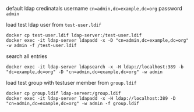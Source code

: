 default ldap credinatals username `cn=admin,dc=example,dc=org` password `admin`

load test ldap user from `test-user.ldif` 

```
docker cp test-user.ldif ldap-server:/test-user.ldif
docker exec -it ldap-server ldapadd -x -D "cn=admin,dc=example,dc=org" -w admin -f /test-user.ldif
```

search all entries

```
docker exec -it ldap-server ldapsearch -x -H ldap://localhost:389 -b "dc=example,dc=org" -D "cn=admin,dc=example,dc=org" -w admin
```

load test group with testuser member from `group.ldif`

```
docker cp group.ldif ldap-server:/group.ldif
docker exec -it ldap-server ldapadd -x -H ldap://localhost:389 -D "cn=admin,dc=example,dc=org" -w admin -f group.ldif
```
